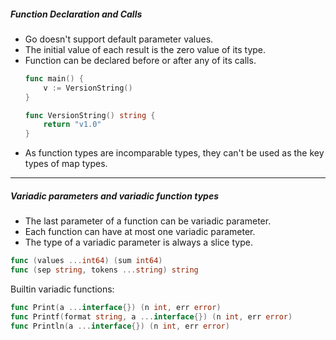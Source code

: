 ##### Function Declaration and Calls


- Go doesn't support default parameter values.
- The initial value of each result is the zero value of its type.
- Function can be declared before or after any of its calls.
    ```go
    func main() {
        v := VersionString()
    }
    
    func VersionString() string {
        return "v1.0"
    }
    ```
- As function types are incomparable types, they can't be used as the key types of map types.  
---

##### Variadic parameters and variadic function types

- The last parameter of a function can be variadic parameter.
- Each function can have at most one variadic parameter.
- The type of a variadic parameter is always a slice type.
```go
func (values ...int64) (sum int64)
func (sep string, tokens ...string) string
```
Builtin variadic functions:
```go
func Print(a ...interface{}) (n int, err error)
func Printf(format string, a ...interface{}) (n int, err error)
func Println(a ...interface{}) (n int, err error)
```
